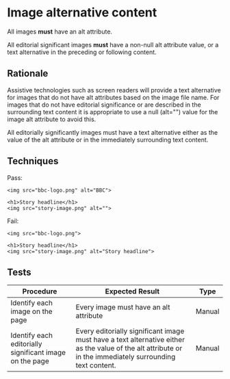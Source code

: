 # Image alternative content

All images **must** have an alt attribute.

All editorial significant images **must** have a non-null alt attribute value, or a text alternative in the preceding or following content.

## Rationale

Assistive technologies such as screen readers will provide a text alternative for images that do not have alt attributes based on the image file name. For images that do not have editorial significance or are described in the surrounding text content it is appropriate to use a null (alt="") value for the image alt attribute to avoid this.

All editorially significantly images must have a text alternative either as the value of the alt attribute or in the immediately surrounding text content.

## Techniques

Pass:

    <img src="bbc-logo.png" alt="BBC">

    <h1>Story headline</h1>
    <img src="story-image.png" alt="">

Fail:

    <img src="bbc-logo.png">

    <h1>Story headline</h1>
    <img src="story-image.png" alt="Story headline">

## Tests

| Procedure | Expected Result | Type | 
| --------- | --------------- | ---- |
| Identify each image on the page | Every image must have an alt attribute | Manual |
| Identify each editorially significant image on the page | Every editorially significant image must have a text alternative either as the value of the alt attribute or in the immediately surrounding text content. | Manual |
